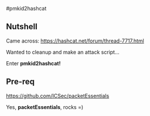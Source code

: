 #pmkid2hashcat

## Nutshell
Came across:
https://hashcat.net/forum/thread-7717.html

Wanted to cleanup and make an attack script...

Enter <b>pmkid2hashcat!</b>

## Pre-req
https://github.com/ICSec/packetEssentials

Yes, <b>packetEssentials</b>, rocks =)
